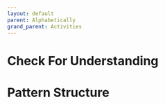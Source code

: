 ```yaml
---
layout: default
parent: Alphabetically
grand_parent: Activities
---
```

# Check For Understanding
# Pattern Structure